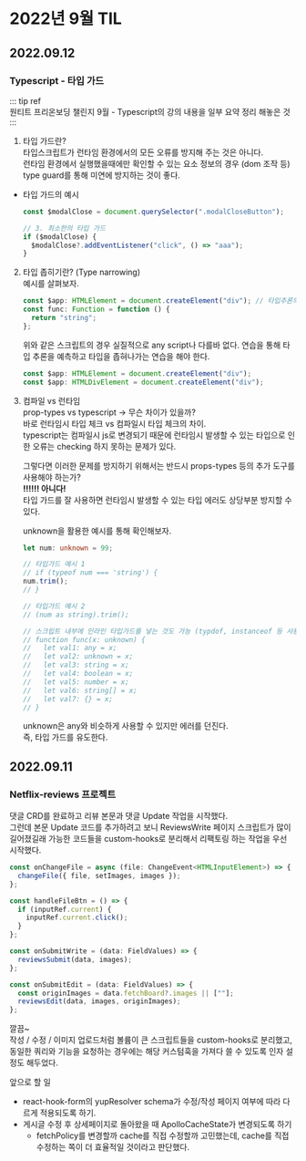# 2022년 9월 TIL

## 2022.09.12

### Typescript - 타입 가드

::: tip ref  
원티트 프리온보딩 챌린지 9월 - Typescript의 강의 내용을 일부 요약 정리 해놓은 것  
:::

1. 타입 가드란?  
   타입스크립트가 런타임 환경에서의 모든 오류를 방지해 주는 것은 아니다.  
   런타임 환경에서 실행했을때에만 확인할 수 있는 요소 정보의 경우 (dom 조작 등) type guard를 통해 미연에 방지하는 것이 좋다.

- 타입 가드의 예시

  ```ts
  const $modalClose = document.querySelector(".modalCloseButton");

  // 3. 최소한의 타입 가드
  if ($modalClose) {
    $modalClose?.addEventListener("click", () => "aaa");
  }
  ```

2. 타입 좁히기란? (Type narrowing)  
   예시를 살펴보자.
   ```ts
   const $app: HTMLElement = document.createElement("div"); // 타입추론의 효과가 거의 없는 타입
   const func: Function = function () {
     return "string";
   };
   ```
   위와 같은 스크립트의 경우 실질적으로 any script나 다를바 없다.
   연습을 통해 타입 추론을 예측하고 타입을 좁혀나가는 연습을 해야 한다.
   ```ts
   const $app: HTMLElement = document.createElement("div");
   const $app: HTMLDivElement = document.createElement("div");
   ```
3. 컴파일 vs 런타임  
   prop-types vs typescript → 무슨 차이가 있을까?  
   바로 런타임시 타입 체크 vs 컴파일시 타입 체크의 차이.  
   typescript는 컴파일시 js로 변경되기 때문에 런타임시 발생할 수 있는 타입으로 인한 오류는 checking 하지 못하는 문제가 있다.

   그렇다면 이러한 문제를 방지하기 위해서는 반드시 props-types 등의 추가 도구를 사용해야 하는가?  
   **‼️‼️‼️ 아니다!**  
   타입 가드를 잘 사용하면 런타임시 발생할 수 있는 타입 에러도 상당부분 방지할 수 있다.

   unknown을 활용한 예시를 통해 확인해보자.

   ```ts
   let num: unknown = 99;

   // 타입가드 예시 1
   // if (typeof num === 'string') {
   num.trim();
   // }

   // 타입가드 예시 2
   // (num as string).trim();

   // 스크립트 내부에 인라인 타입가드를 넣는 것도 가능 (typdof, instanceof 등 사용)
   // function func(x: unknown) {
   //   let val1: any = x;
   //   let val2: unknown = x;
   //   let val3: string = x;
   //   let val4: boolean = x;
   //   let val5: number = x;
   //   let val6: string[] = x;
   //   let val7: {} = x;
   // }
   ```

   unknown은 any와 비슷하게 사용할 수 있지만 에러를 던진다.  
    즉, 타입 가드를 유도한다.

## 2022.09.11

### Netflix-reviews 프로젝트

댓글 CRD를 완료하고 리뷰 본문과 댓글 Update 작업을 시작했다.  
그런데 본문 Update 코드를 추가하려고 보니 ReviewsWrite 페이지 스크립트가 많이 길어졌길래 가능한 코드들을 custom-hooks로 분리해서 리팩토링 하는 작업을 우선 시작했다.

```ts
const onChangeFile = async (file: ChangeEvent<HTMLInputElement>) => {
  changeFile({ file, setImages, images });
};

const handleFileBtn = () => {
  if (inputRef.current) {
    inputRef.current.click();
  }
};

const onSubmitWrite = (data: FieldValues) => {
  reviewsSubmit(data, images);
};

const onSubmitEdit = (data: FieldValues) => {
  const originImages = data.fetchBoard?.images || [""];
  reviewsEdit(data, images, originImages);
};
```

깔끔~  
작성 / 수정 / 이미지 업로드처럼 볼륨이 큰 스크립트들을 custom-hooks로 분리했고, 동일한 쿼리와 기능을 요청하는 경우에는 해당 커스텀훅을 가져다 쓸 수 있도록 인자 설정도 해두었다.

앞으로 할 일

- react-hook-form의 yupResolver schema가 수정/작성 페이지 여부에 따라 다르게 적용되도록 하기.
- 게시글 수정 후 상세페이지로 돌아왔을 때 ApolloCacheState가 변경되도록 하기
  - fetchPolicy를 변경할까 cache를 직접 수정할까 고민했는데, cache를 직접 수정하는 쪽이 더 효율적일 것이라고 판단했다.
